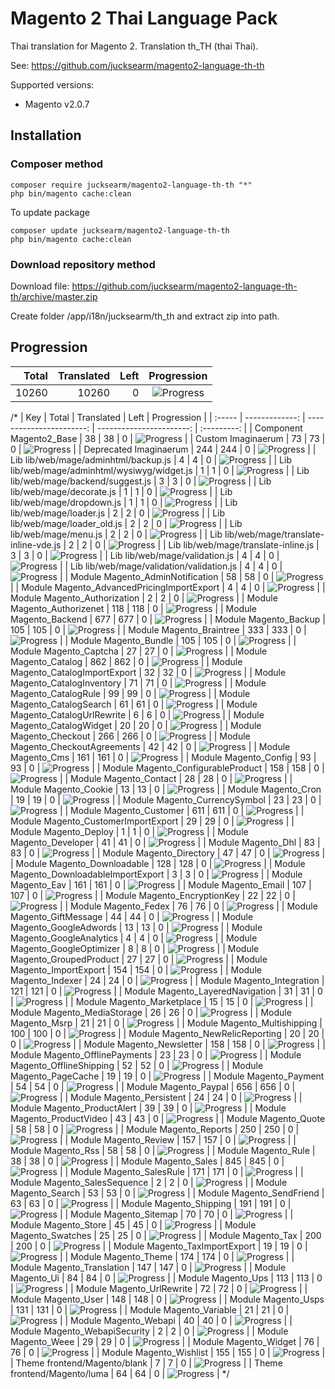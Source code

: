 # Magento 2 Thai Language Pack

Thai translation for Magento 2. Translation th_TH (thai Thai).

See: https://github.com/jucksearm/magento2-language-th-th

Supported versions:
* Magento v2.0.7

## Installation

### Composer method

```
composer require jucksearm/magento2-language-th-th "*"
php bin/magento cache:clean
```

To update package

```
composer update jucksearm/magento2-language-th-th
php bin/magento cache:clean
```

### Download repository method

Download file: https://github.com/jucksearm/magento2-language-th-th/archive/master.zip

Create folder <magento-path>/app/i18n/jucksearm/th_th and extract zip into path.

## Progression

| Total | Translated | Left | Progression |
| -------------: | -----------------------: | -----------------------: | :---------: |
| 10260 | 10260 | 0 | ![Progress](http://progressed.io/bar/100) |
/*
| Key | Total | Translated | Left | Progression |
| :----- | -------------: | -----------------------: | -----------------------: | :---------: |
| Component Magento2_Base | 38 | 38 | 0 | ![Progress](http://progressed.io/bar/100) |
| Custom Imaginaerum | 73 | 73 | 0 | ![Progress](http://progressed.io/bar/100) |
| Deprecated Imaginaerum | 244 | 244 | 0 | ![Progress](http://progressed.io/bar/100) |
| Lib lib/web/mage/adminhtml/backup.js | 4 | 4 | 0 | ![Progress](http://progressed.io/bar/100) |
| Lib lib/web/mage/adminhtml/wysiwyg/widget.js | 1 | 1 | 0 | ![Progress](http://progressed.io/bar/100) |
| Lib lib/web/mage/backend/suggest.js | 3 | 3 | 0 | ![Progress](http://progressed.io/bar/100) |
| Lib lib/web/mage/decorate.js | 1 | 1 | 0 | ![Progress](http://progressed.io/bar/100) |
| Lib lib/web/mage/dropdown.js | 1 | 1 | 0 | ![Progress](http://progressed.io/bar/100) |
| Lib lib/web/mage/loader.js | 2 | 2 | 0 | ![Progress](http://progressed.io/bar/100) |
| Lib lib/web/mage/loader_old.js | 2 | 2 | 0 | ![Progress](http://progressed.io/bar/100) |
| Lib lib/web/mage/menu.js | 2 | 2 | 0 | ![Progress](http://progressed.io/bar/100) |
| Lib lib/web/mage/translate-inline-vde.js | 2 | 2 | 0 | ![Progress](http://progressed.io/bar/100) |
| Lib lib/web/mage/translate-inline.js | 3 | 3 | 0 | ![Progress](http://progressed.io/bar/100) |
| Lib lib/web/mage/validation.js | 4 | 4 | 0 | ![Progress](http://progressed.io/bar/100) |
| Lib lib/web/mage/validation/validation.js | 4 | 4 | 0 | ![Progress](http://progressed.io/bar/100) |
| Module Magento_AdminNotification | 58 | 58 | 0 | ![Progress](http://progressed.io/bar/100) |
| Module Magento_AdvancedPricingImportExport | 4 | 4 | 0 | ![Progress](http://progressed.io/bar/100) |
| Module Magento_Authorization | 2 | 2 | 0 | ![Progress](http://progressed.io/bar/100) |
| Module Magento_Authorizenet | 118 | 118 | 0 | ![Progress](http://progressed.io/bar/100) |
| Module Magento_Backend | 677 | 677 | 0 | ![Progress](http://progressed.io/bar/100) |
| Module Magento_Backup | 105 | 105 | 0 | ![Progress](http://progressed.io/bar/100) |
| Module Magento_Braintree | 333 | 333 | 0 | ![Progress](http://progressed.io/bar/100) |
| Module Magento_Bundle | 105 | 105 | 0 | ![Progress](http://progressed.io/bar/100) |
| Module Magento_Captcha | 27 | 27 | 0 | ![Progress](http://progressed.io/bar/100) |
| Module Magento_Catalog | 862 | 862 | 0 | ![Progress](http://progressed.io/bar/100) |
| Module Magento_CatalogImportExport | 32 | 32 | 0 | ![Progress](http://progressed.io/bar/100) |
| Module Magento_CatalogInventory | 71 | 71 | 0 | ![Progress](http://progressed.io/bar/100) |
| Module Magento_CatalogRule | 99 | 99 | 0 | ![Progress](http://progressed.io/bar/100) |
| Module Magento_CatalogSearch | 61 | 61 | 0 | ![Progress](http://progressed.io/bar/100) |
| Module Magento_CatalogUrlRewrite | 6 | 6 | 0 | ![Progress](http://progressed.io/bar/100) |
| Module Magento_CatalogWidget | 20 | 20 | 0 | ![Progress](http://progressed.io/bar/100) |
| Module Magento_Checkout | 266 | 266 | 0 | ![Progress](http://progressed.io/bar/100) |
| Module Magento_CheckoutAgreements | 42 | 42 | 0 | ![Progress](http://progressed.io/bar/100) |
| Module Magento_Cms | 161 | 161 | 0 | ![Progress](http://progressed.io/bar/100) |
| Module Magento_Config | 93 | 93 | 0 | ![Progress](http://progressed.io/bar/100) |
| Module Magento_ConfigurableProduct | 158 | 158 | 0 | ![Progress](http://progressed.io/bar/100) |
| Module Magento_Contact | 28 | 28 | 0 | ![Progress](http://progressed.io/bar/100) |
| Module Magento_Cookie | 13 | 13 | 0 | ![Progress](http://progressed.io/bar/100) |
| Module Magento_Cron | 19 | 19 | 0 | ![Progress](http://progressed.io/bar/100) |
| Module Magento_CurrencySymbol | 23 | 23 | 0 | ![Progress](http://progressed.io/bar/100) |
| Module Magento_Customer | 611 | 611 | 0 | ![Progress](http://progressed.io/bar/100) |
| Module Magento_CustomerImportExport | 29 | 29 | 0 | ![Progress](http://progressed.io/bar/100) |
| Module Magento_Deploy | 1 | 1 | 0 | ![Progress](http://progressed.io/bar/100) |
| Module Magento_Developer | 41 | 41 | 0 | ![Progress](http://progressed.io/bar/100) |
| Module Magento_Dhl | 83 | 83 | 0 | ![Progress](http://progressed.io/bar/100) |
| Module Magento_Directory | 47 | 47 | 0 | ![Progress](http://progressed.io/bar/100) |
| Module Magento_Downloadable | 128 | 128 | 0 | ![Progress](http://progressed.io/bar/100) |
| Module Magento_DownloadableImportExport | 3 | 3 | 0 | ![Progress](http://progressed.io/bar/100) |
| Module Magento_Eav | 161 | 161 | 0 | ![Progress](http://progressed.io/bar/100) |
| Module Magento_Email | 107 | 107 | 0 | ![Progress](http://progressed.io/bar/100) |
| Module Magento_EncryptionKey | 22 | 22 | 0 | ![Progress](http://progressed.io/bar/100) |
| Module Magento_Fedex | 76 | 76 | 0 | ![Progress](http://progressed.io/bar/100) |
| Module Magento_GiftMessage | 44 | 44 | 0 | ![Progress](http://progressed.io/bar/100) |
| Module Magento_GoogleAdwords | 13 | 13 | 0 | ![Progress](http://progressed.io/bar/100) |
| Module Magento_GoogleAnalytics | 4 | 4 | 0 | ![Progress](http://progressed.io/bar/100) |
| Module Magento_GoogleOptimizer | 8 | 8 | 0 | ![Progress](http://progressed.io/bar/100) |
| Module Magento_GroupedProduct | 27 | 27 | 0 | ![Progress](http://progressed.io/bar/100) |
| Module Magento_ImportExport | 154 | 154 | 0 | ![Progress](http://progressed.io/bar/100) |
| Module Magento_Indexer | 24 | 24 | 0 | ![Progress](http://progressed.io/bar/100) |
| Module Magento_Integration | 121 | 121 | 0 | ![Progress](http://progressed.io/bar/100) |
| Module Magento_LayeredNavigation | 31 | 31 | 0 | ![Progress](http://progressed.io/bar/100) |
| Module Magento_Marketplace | 15 | 15 | 0 | ![Progress](http://progressed.io/bar/100) |
| Module Magento_MediaStorage | 26 | 26 | 0 | ![Progress](http://progressed.io/bar/100) |
| Module Magento_Msrp | 21 | 21 | 0 | ![Progress](http://progressed.io/bar/100) |
| Module Magento_Multishipping | 100 | 100 | 0 | ![Progress](http://progressed.io/bar/100) |
| Module Magento_NewRelicReporting | 20 | 20 | 0 | ![Progress](http://progressed.io/bar/100) |
| Module Magento_Newsletter | 158 | 158 | 0 | ![Progress](http://progressed.io/bar/100) |
| Module Magento_OfflinePayments | 23 | 23 | 0 | ![Progress](http://progressed.io/bar/100) |
| Module Magento_OfflineShipping | 52 | 52 | 0 | ![Progress](http://progressed.io/bar/100) |
| Module Magento_PageCache | 19 | 19 | 0 | ![Progress](http://progressed.io/bar/100) |
| Module Magento_Payment | 54 | 54 | 0 | ![Progress](http://progressed.io/bar/100) |
| Module Magento_Paypal | 656 | 656 | 0 | ![Progress](http://progressed.io/bar/100) |
| Module Magento_Persistent | 24 | 24 | 0 | ![Progress](http://progressed.io/bar/100) |
| Module Magento_ProductAlert | 39 | 39 | 0 | ![Progress](http://progressed.io/bar/100) |
| Module Magento_ProductVideo | 43 | 43 | 0 | ![Progress](http://progressed.io/bar/100) |
| Module Magento_Quote | 58 | 58 | 0 | ![Progress](http://progressed.io/bar/100) |
| Module Magento_Reports | 250 | 250 | 0 | ![Progress](http://progressed.io/bar/100) |
| Module Magento_Review | 157 | 157 | 0 | ![Progress](http://progressed.io/bar/100) |
| Module Magento_Rss | 58 | 58 | 0 | ![Progress](http://progressed.io/bar/100) |
| Module Magento_Rule | 38 | 38 | 0 | ![Progress](http://progressed.io/bar/100) |
| Module Magento_Sales | 845 | 845 | 0 | ![Progress](http://progressed.io/bar/100) |
| Module Magento_SalesRule | 171 | 171 | 0 | ![Progress](http://progressed.io/bar/100) |
| Module Magento_SalesSequence | 2 | 2 | 0 | ![Progress](http://progressed.io/bar/100) |
| Module Magento_Search | 53 | 53 | 0 | ![Progress](http://progressed.io/bar/100) |
| Module Magento_SendFriend | 63 | 63 | 0 | ![Progress](http://progressed.io/bar/100) |
| Module Magento_Shipping | 191 | 191 | 0 | ![Progress](http://progressed.io/bar/100) |
| Module Magento_Sitemap | 70 | 70 | 0 | ![Progress](http://progressed.io/bar/100) |
| Module Magento_Store | 45 | 45 | 0 | ![Progress](http://progressed.io/bar/100) |
| Module Magento_Swatches | 25 | 25 | 0 | ![Progress](http://progressed.io/bar/100) |
| Module Magento_Tax | 200 | 200 | 0 | ![Progress](http://progressed.io/bar/100) |
| Module Magento_TaxImportExport | 19 | 19 | 0 | ![Progress](http://progressed.io/bar/100) |
| Module Magento_Theme | 174 | 174 | 0 | ![Progress](http://progressed.io/bar/100) |
| Module Magento_Translation | 147 | 147 | 0 | ![Progress](http://progressed.io/bar/100) |
| Module Magento_Ui | 84 | 84 | 0 | ![Progress](http://progressed.io/bar/100) |
| Module Magento_Ups | 113 | 113 | 0 | ![Progress](http://progressed.io/bar/100) |
| Module Magento_UrlRewrite | 72 | 72 | 0 | ![Progress](http://progressed.io/bar/100) |
| Module Magento_User | 148 | 148 | 0 | ![Progress](http://progressed.io/bar/100) |
| Module Magento_Usps | 131 | 131 | 0 | ![Progress](http://progressed.io/bar/100) |
| Module Magento_Variable | 21 | 21 | 0 | ![Progress](http://progressed.io/bar/100) |
| Module Magento_Webapi | 40 | 40 | 0 | ![Progress](http://progressed.io/bar/100) |
| Module Magento_WebapiSecurity | 2 | 2 | 0 | ![Progress](http://progressed.io/bar/100) |
| Module Magento_Weee | 29 | 29 | 0 | ![Progress](http://progressed.io/bar/100) |
| Module Magento_Widget | 76 | 76 | 0 | ![Progress](http://progressed.io/bar/100) |
| Module Magento_Wishlist | 155 | 155 | 0 | ![Progress](http://progressed.io/bar/100) |
| Theme frontend/Magento/blank | 7 | 7 | 0 | ![Progress](http://progressed.io/bar/100) |
| Theme frontend/Magento/luma | 64 | 64 | 0 | ![Progress](http://progressed.io/bar/100) |
*/